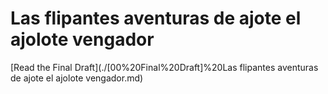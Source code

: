 # Las flipantes aventuras de ajote el ajolote vengador

[Read the Final Draft](./[00%20Final%20Draft]%20Las flipantes aventuras de ajote el ajolote vengador.md)

